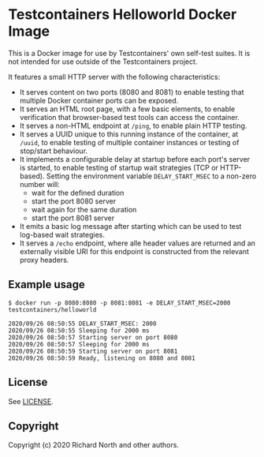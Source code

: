 # Testcontainers Helloworld Docker Image

This is a Docker image for use by Testcontainers' own self-test suites. It is not intended for use outside of the Testcontainers project.

It features a small HTTP server with the following characteristics:

* It serves content on two ports (8080 and 8081) to enable testing that multiple Docker container ports can be exposed.
* It serves an HTML root page, with a few basic elements, to enable verification that browser-based test tools can access the container.
* It serves a non-HTML endpoint at `/ping`, to enable plain HTTP testing.
* It serves a UUID unique to this running instance of the container, at `/uuid`, to enable testing of multiple container instances or testing of stop/start behaviour.
* It implements a configurable delay at startup before each port's server is started, to enable testing of startup wait strategies (TCP or HTTP-based). Setting the environment variable `DELAY_START_MSEC` to a non-zero number will:
    * wait for the defined duration
    * start the port 8080 server
    * wait again for the same duration
    * start the port 8081 server
* It emits a basic log message after starting which can be used to test log-based wait strategies.
* It serves a `/echo` endpoint, where alle header values are returned and an externally visible URI for this endpoint is constructed from the relevant proxy headers.  
## Example usage

```
$ docker run -p 8080:8080 -p 8081:8081 -e DELAY_START_MSEC=2000 testcontainers/helloworld

2020/09/26 08:50:55 DELAY_START_MSEC: 2000
2020/09/26 08:50:55 Sleeping for 2000 ms
2020/09/26 08:50:57 Starting server on port 8080
2020/09/26 08:50:57 Sleeping for 2000 ms
2020/09/26 08:50:59 Starting server on port 8081
2020/09/26 08:50:59 Ready, listening on 8080 and 8081
```

## License

See [LICENSE](./LICENSE).

## Copyright

Copyright (c) 2020 Richard North and other authors.
